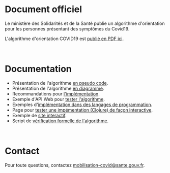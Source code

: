 # Document officiel

Le ministère des Solidarités et de la Santé publie un algorithme d'orientation pour les personnes présentant des symptômes du Covid19.

L'algorithme d'orientation COVID19 est [publié en PDF ici](https://delegation-numerique-en-sante.github.io/covid19-algorithme-orientation/documents/algorithme-orientation-COVID19-23032020.pdf).

<br/>

# Documentation

- Présentation de l'algorithme [en pseudo code](https://github.com/Delegation-numerique-en-sante/covid19-algorithme-orientation/blob/master/pseudo-code.org#arbre-de-d%C3%A9cision).
- Présentation de l'algorithme [en diagramme](https://github.com/Delegation-numerique-en-sante/covid19-algorithme-orientation/blob/master/pseudo-code.org#diagramme-de-larbre-de-d%C3%A9cision).
- Recommandations pour [l'implémentation](https://github.com/Delegation-numerique-en-sante/covid19-algorithme-orientation/blob/master/implementation.org).
- Exemple d'API Web pour [tester l'algorithme](https://github.com/Delegation-numerique-en-sante/covid19-algorithme-orientation/blob/master/implementation.org#exemple-dapi-web-pour-tester-lalgorithme).
- Exemples d'[implémentation dans des langages de programmation](https://github.com/Delegation-numerique-en-sante/covid19-algorithme-orientation/blob/master/implementation.org#exemples-dimpl%C3%A9mentation-dans-des-langages-de-programmation).
- Page pour [tester une impémentation (Clojure) de façon interactive](https://delegation-numerique-en-sante.github.io/covid19-algorithme-orientation/repl.html).
- Exemple de [site interactif](https://delegation-numerique-en-sante.github.io/covid19-algorithme-orientation/exemple-interactif.html).
- Script de [vérification formelle de l'algorithme](https://github.com/Delegation-numerique-en-sante/covid19-algorithme-orientation/blob/master/pseudo-code.org#script-de-v%C3%A9rification-formelle-de-lalgorithme).

<br/>

# Contact

Pour toute questions, contactez [mobilisation-covid@sante.gouv.fr](mailto:mobilisation-covid@sante.gouv.fr).


